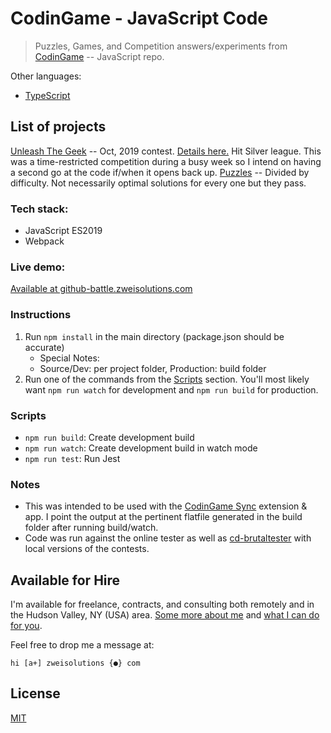 # CodinGame - JavaScript Code

> Puzzles, Games, and Competition answers/experiments from [CodinGame](https://www.codingame.com/) -- JavaScript repo.

Other languages:

-   [TypeScript](#)

## List of projects

[Unleash The Geek](./unleashTheGeek/) -- Oct, 2019 contest. [Details here.](https://www.codingame.com/contests/unleash-the-geek-amadeus) Hit Silver league. This was a time-restricted competition during a busy week so I intend on having a second go at the code if/when it opens back up.
[Puzzles](./puzzles) -- Divided by difficulty. Not necessarily optimal solutions for every one but they pass.

### Tech stack:

-   JavaScript ES2019
-   Webpack

### Live demo:

[Available at github-battle.zweisolutions.com](https://github-battle.zweisolutions.com)

### Instructions

1. Run `npm install` in the main directory (package.json should be accurate)
    - Special Notes:
    - Source/Dev: per project folder, Production: build folder
2. Run one of the commands from the [Scripts](#scripts) section. You'll most likely want `npm run watch` for development and `npm run build` for production.

### Scripts

-   `npm run build`: Create development build
-   `npm run watch`: Create development build in watch mode
-   `npm run test`: Run Jest

### Notes

-   This was intended to be used with the [CodinGame Sync](https://chrome.google.com/webstore/detail/codingame-sync-ext/ldjnbdgcceengbjkalemckffhaajkehd) extension & app. I point the output at the pertinent flatfile generated in the build folder after running build/watch.
-   Code was run against the online tester as well as [cd-brutaltester](https://github.com/dreignier/cg-brutaltester) with local versions of the contests.

## Available for Hire

I'm available for freelance, contracts, and consulting both remotely and in the Hudson Valley, NY (USA) area. [Some more about me](https://www.zweisolutions.com/about.html) and [what I can do for you](https://www.zweisolutions.com/services.html).

Feel free to drop me a message at:

```
hi [a+] zweisolutions {●} com
```

## License

[MIT](./LICENSE)
